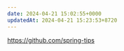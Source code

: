 ```yaml
---
date: 2024-04-21 15:02:55+0000
updatedAt: 2024-04-21 15:23:53+8720
---
```

https://github.com/spring-tips